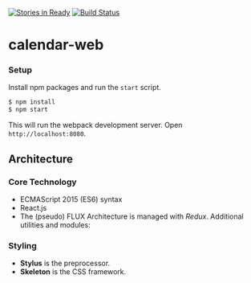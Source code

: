 
[![Stories in Ready](https://badge.waffle.io/ADI-Labs/calendar-web.png?label=ready&title=Ready)](https://waffle.io/ADI-Labs/calendar-web)
[![Build Status](https://travis-ci.org/ADI-Labs/calendar-web.svg?branch=master)](https://travis-ci.org/ADI-Labs/calendar-web)

# calendar-web

### Setup

Install npm packages and run the `start` script.

```bash
$ npm install
$ npm start
```

This will run the webpack development server. Open `http://localhost:8080`.

## Architecture

### Core Technology
 - ECMAScript 2015 (ES6) syntax
 - React.js
 - The (pseudo) FLUX Architecture is managed with *Redux*. Additional utilities and modules:

### Styling
 - **Stylus** is the preprocessor.
 - **Skeleton** is the CSS framework.
